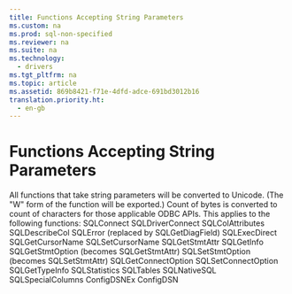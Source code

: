 ```yaml
---
title: Functions Accepting String Parameters
ms.custom: na
ms.prod: sql-non-specified
ms.reviewer: na
ms.suite: na
ms.technology: 
  - drivers
ms.tgt_pltfrm: na
ms.topic: article
ms.assetid: 869b8421-f71e-4dfd-adce-691bd3012b16
translation.priority.ht: 
  - en-gb
---
```

# Functions Accepting String Parameters
<?xml version="1.0" encoding="utf-8"?>
<developerConceptualDocument xmlns="http://ddue.schemas.microsoft.com/authoring/2003/5" xmlns:xlink="http://www.w3.org/1999/xlink" xmlns:xsi="http://www.w3.org/2001/XMLSchema-instance" xsi:schemaLocation="http://ddue.schemas.microsoft.com/authoring/2003/5 http://dduestorage.blob.core.windows.net/ddueschema/developer.xsd">
  <introduction>
    <para>All functions that take string parameters will be converted to Unicode. (The "W" form of the function will be exported.) Count of bytes is converted to count of characters for those applicable ODBC APIs. This applies to the following functions:  </para>
    <list class="bullet">
      <listItem>
        <para>             <legacyBold>SQLConnect</legacyBold>           </para>
      </listItem>
      <listItem>
        <para>             <legacyBold>SQLDriverConnect</legacyBold>           </para>
      </listItem>
      <listItem>
        <para>             <legacyBold>SQLColAttributes</legacyBold>           </para>
      </listItem>
      <listItem>
        <para>             <legacyBold>SQLDescribeCol</legacyBold>           </para>
      </listItem>
      <listItem>
        <para>             <legacyBold>SQLError</legacyBold> (replaced by <legacyBold>SQLGetDiagField</legacyBold>)</para>
      </listItem>
      <listItem>
        <para>             <legacyBold>SQLExecDirect</legacyBold>           </para>
      </listItem>
      <listItem>
        <para>             <legacyBold>SQLGetCursorName</legacyBold>           </para>
      </listItem>
      <listItem>
        <para>             <legacyBold>SQLSetCursorName</legacyBold>           </para>
      </listItem>
      <listItem>
        <para>             <legacyBold>SQLGetStmtAttr</legacyBold>           </para>
      </listItem>
      <listItem>
        <para>             <legacyBold>SQLGetInfo</legacyBold>           </para>
      </listItem>
      <listItem>
        <para>             <legacyBold>SQLGetStmtOption</legacyBold> (becomes <legacyBold>SQLGetStmtAttr</legacyBold>)</para>
      </listItem>
      <listItem>
        <para>             <legacyBold>SQLSetStmtOption</legacyBold> (becomes <legacyBold>SQLSetStmtAttr</legacyBold>)</para>
      </listItem>
      <listItem>
        <para>             <legacyBold>SQLGetConnectOption</legacyBold>           </para>
      </listItem>
      <listItem>
        <para>             <legacyBold>SQLSetConnectOption</legacyBold>           </para>
      </listItem>
      <listItem>
        <para>             <legacyBold>SQLGetTypeInfo</legacyBold>           </para>
      </listItem>
      <listItem>
        <para>             <legacyBold>SQLStatistics</legacyBold>           </para>
      </listItem>
      <listItem>
        <para>             <legacyBold>SQLTables</legacyBold>           </para>
      </listItem>
      <listItem>
        <para>             <legacyBold>SQLNativeSQL</legacyBold>           </para>
      </listItem>
      <listItem>
        <para>             <legacyBold>SQLSpecialColumns</legacyBold>           </para>
      </listItem>
      <listItem>
        <para>             <legacyBold>ConfigDSNEx</legacyBold>           </para>
      </listItem>
      <listItem>
        <para>             <legacyBold>ConfigDSN</legacyBold>           </para>
      </listItem>
    </list>
  </introduction>
  <relatedTopics />
</developerConceptualDocument>